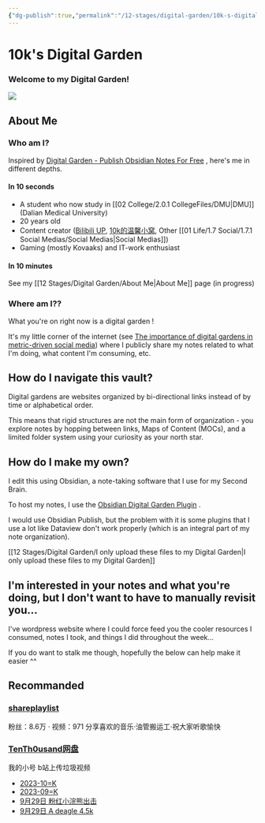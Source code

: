 ```yaml
---
{"dg-publish":true,"permalink":"/12-stages/digital-garden/10k-s-digital-garden/","tags":["gardenEntry"]}
---
```


# 10k's Digital Garden

### Welcome to my Digital Garden!

![](https://10kcos1-1306082059.cos.ap-shanghai.myqcloud.com/pic-1/202310242227423.png)

## About Me
### Who am I?

Inspired by [Digital Garden - Publish Obsidian Notes For Free](https://dg-docs.ole.dev/) , here's me in different depths.

#### In 10 seconds

- A student who now study in [[02 College/2.0.1 CollegeFiles/DMU\|DMU]](Dalian Medical University)
- 20 years old
- Content creator ([Bilibili UP](https://space.bilibili.com/325155785?spm_id_from=333.337.0.0), [10k的温馨小窝](https://www.tenthousand.cn/), Other [[01 Life/1.7 Social/1.7.1 Social Medias/Social Medias\|Social Medias]])
- Gaming (mostly Kovaaks) and IT-work enthusiast

#### In 10 minutes

See my [[12 Stages/Digital Garden/About Me\|About Me]] page (in progress)

### Where am I??

What you're on right now is a digital garden !

It's my little corner of the internet (see [The importance of digital gardens in metric-driven social media](https://notes.johnmavrick.com/the-importance-of-digital-gardens-in-metric-driven-social-media/)) where I publicly share my notes related to what I'm doing, what content I'm consuming, etc.

## How do I navigate this vault?

Digital gardens are websites organized by bi-directional links instead of by time or alphabetical order.

This means that rigid structures are not the main form of organization - you explore notes by hopping between links, Maps of Content (MOCs), and a limited folder system using your curiosity as your north star.

## How do I make my own?

I edit this using Obsidian, a note-taking software that I use for my Second Brain. 

To host my notes, I use the [Obsidian Digital Garden Plugin](https://dg-docs.ole.dev/) .

I would use Obsidian Publish, but the problem with it is some plugins that I use a lot like Dataview don't work properly (which is an integral part of my note organization).

[[12 Stages/Digital Garden/I only upload these files to my Digital Garden\|I only upload these files to my Digital Garden]]

## I'm interested in your notes and what you're doing, but I don't want to have to manually revisit you...

I've wordpress website where I could force feed you the cooler resources I consumed, notes I took, and things I did throughout the week...

If you do want to stalk me though, hopefully the below can help make it easier ^^

## Recommanded

### [shareplaylist](https://space.bilibili.com/22661729?spm_id_from=333.337.0.0)
粉丝：8.6万 · 视频：971 分享喜欢的音乐·油管搬运工·祝大家听歌愉快

### [TenTh0usand网盘](https://space.bilibili.com/1375660505?spm_id_from=333.337.0.0 "TenTh0usand网盘")
我的小号 b站上传垃圾视频

- [2023-10=K](https://www.bilibili.com/video/BV1fT411Z7ZT/?spm_id_from=333.999.0.0 "2023-10=K")
- [2023-09=K](https://www.bilibili.com/video/BV1Hw411k7KB/ "2023-09=K")
- [9月29日 粉红小浣熊出击](https://www.bilibili.com/video/BV1NB4y1E7KJ/ "9月29日 粉红小浣熊出击")
- [9月29日 A deagle 4.5k](https://www.bilibili.com/video/BV1dW4y1Y7zt/ "9月29日 A deagle 4.5k")
